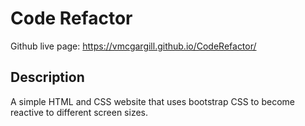 # Code Refactor

Github live page: https://vmcgargill.github.io/CodeRefactor/

## Description

A simple HTML and CSS website that uses bootstrap CSS to become reactive to different screen sizes.
